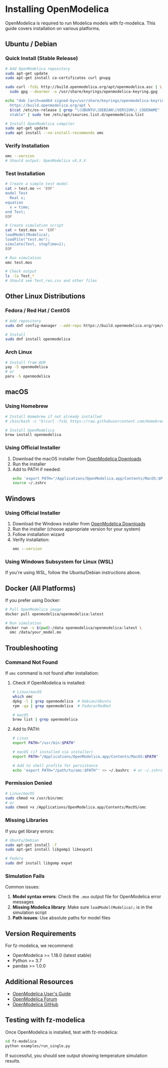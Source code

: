 # Installing OpenModelica

OpenModelica is required to run Modelica models with fz-modelica. This guide covers installation on various platforms.

## Ubuntu / Debian

### Quick Install (Stable Release)

```bash
# Add OpenModelica repository
sudo apt-get update
sudo apt-get install ca-certificates curl gnupg

sudo curl -fsSL http://build.openmodelica.org/apt/openmodelica.asc | \
  sudo gpg --dearmor -o /usr/share/keyrings/openmodelica-keyring.gpg

echo "deb [arch=amd64 signed-by=/usr/share/keyrings/openmodelica-keyring.gpg] \
  https://build.openmodelica.org/apt \
  $(cat /etc/os-release | grep "\(UBUNTU\|DEBIAN\|VERSION\)_CODENAME" | sort | cut -d= -f 2 | head -1) \
  stable" | sudo tee /etc/apt/sources.list.d/openmodelica.list

# Install OpenModelica compiler
sudo apt-get update
sudo apt install --no-install-recommends omc
```

### Verify Installation

```bash
omc --version
# Should output: OpenModelica vX.X.X
```

### Test Installation

```bash
# Create a simple test model
cat > test.mo << 'EOF'
model Test
  Real x;
equation
  x = time;
end Test;
EOF

# Create simulation script
cat > test.mos << 'EOF'
loadModel(Modelica);
loadFile("test.mo");
simulate(Test, stopTime=1);
EOF

# Run simulation
omc test.mos

# Check output
ls -la Test_*
# Should see Test_res.csv and other files
```

## Other Linux Distributions

### Fedora / Red Hat / CentOS

```bash
# Add repository
sudo dnf config-manager --add-repo https://build.openmodelica.org/rpm/openmodelica.repo

# Install
sudo dnf install openmodelica
```

### Arch Linux

```bash
# Install from AUR
yay -S openmodelica
# or
paru -S openmodelica
```

## macOS

### Using Homebrew

```bash
# Install Homebrew if not already installed
# /bin/bash -c "$(curl -fsSL https://raw.githubusercontent.com/Homebrew/install/HEAD/install.sh)"

# Install OpenModelica
brew install openmodelica
```

### Using Official Installer

1. Download the macOS installer from [OpenModelica Downloads](https://openmodelica.org/download/download-mac)
2. Run the installer
3. Add to PATH if needed:
   ```bash
   echo 'export PATH="/Applications/OpenModelica.app/Contents/MacOS:$PATH"' >> ~/.zshrc
   source ~/.zshrc
   ```

## Windows

### Using Official Installer

1. Download the Windows installer from [OpenModelica Downloads](https://openmodelica.org/download/download-windows)
2. Run the installer (choose appropriate version for your system)
3. Follow installation wizard
4. Verify installation:
   ```cmd
   omc --version
   ```

### Using Windows Subsystem for Linux (WSL)

If you're using WSL, follow the Ubuntu/Debian instructions above.

## Docker (All Platforms)

If you prefer using Docker:

```bash
# Pull OpenModelica image
docker pull openmodelica/openmodelica:latest

# Run simulation
docker run -v $(pwd):/data openmodelica/openmodelica:latest \
  omc /data/your_model.mo
```

## Troubleshooting

### Command Not Found

If `omc` command is not found after installation:

1. Check if OpenModelica is installed:
   ```bash
   # Linux/macOS
   which omc
   dpkg -l | grep openmodelica  # Debian/Ubuntu
   rpm -qa | grep openmodelica  # Fedora/RedHat
   
   # macOS
   brew list | grep openmodelica
   ```

2. Add to PATH:
   ```bash
   # Linux
   export PATH="/usr/bin:$PATH"
   
   # macOS (if installed via installer)
   export PATH="/Applications/OpenModelica.app/Contents/MacOS:$PATH"
   
   # Add to shell profile for persistence
   echo 'export PATH="/path/to/omc:$PATH"' >> ~/.bashrc  # or ~/.zshrc
   ```

### Permission Denied

```bash
# Linux/macOS
sudo chmod +x /usr/bin/omc
# or
sudo chmod +x /Applications/OpenModelica.app/Contents/MacOS/omc
```

### Missing Libraries

If you get library errors:

```bash
# Ubuntu/Debian
sudo apt-get install -f
sudo apt-get install libgomp1 libexpat1

# Fedora
sudo dnf install libgomp expat
```

### Simulation Fails

Common issues:

1. **Model syntax errors**: Check the `.moo` output file for OpenModelica error messages
2. **Missing Modelica library**: Make sure `loadModel(Modelica);` is in the simulation script
3. **Path issues**: Use absolute paths for model files

## Version Requirements

For fz-modelica, we recommend:

- OpenModelica >= 1.18.0 (latest stable)
- Python >= 3.7
- pandas >= 1.0.0

## Additional Resources

- [OpenModelica User's Guide](https://openmodelica.org/doc/OpenModelicaUsersGuide/latest/)
- [OpenModelica Forum](https://forum.openmodelica.org/)
- [OpenModelica GitHub](https://github.com/OpenModelica/OpenModelica)

## Testing with fz-modelica

Once OpenModelica is installed, test with fz-modelica:

```bash
cd fz-modelica
python examples/run_single.py
```

If successful, you should see output showing temperature simulation results.
